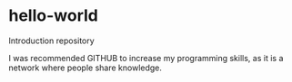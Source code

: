 # hello-world
Introduction repository

I was recommended GITHUB to increase my programming skills, as it is a network where people share knowledge.
